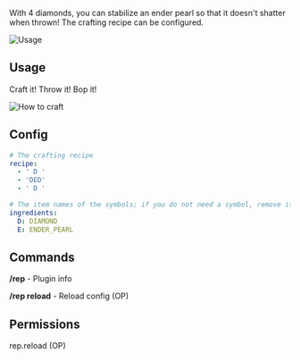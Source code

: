 With 4 diamonds, you can stabilize an ender pearl so that it doesn't shatter when thrown! The crafting recipe can be configured.

![Usage](https://i.imgur.com/a6Yx0uo.gif)

## Usage
Craft it! Throw it! Bop it!

![How to craft](https://i.imgur.com/kQp3CPp.png)

## Config
```yaml
# The crafting recipe
recipe:
  - ' D '
  - 'DED'
  - ' D '

# The item names of the symbols; if you do not need a symbol, remove it or it will error
ingredients:
  D: DIAMOND
  E: ENDER_PEARL
```

## Commands
**/rep** - Plugin info

**/rep reload** - Reload config (OP)

## Permissions
rep.reload (OP)
